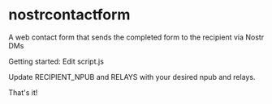 # nostrcontactform
A web contact form that sends the completed form to the recipient via Nostr DMs

Getting started:
Edit script.js

Update RECIPIENT_NPUB and RELAYS with your desired npub and relays.

That's it!
